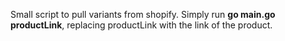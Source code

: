 Small script to pull variants from shopify.
Simply run **go main.go productLink**, replacing productLink with the link of the product.